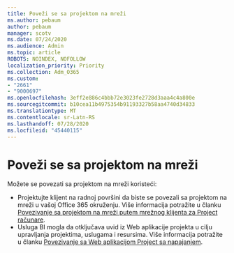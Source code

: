 ```yaml
---
title: Poveži se sa projektom na mreži
ms.author: pebaum
author: pebaum
manager: scotv
ms.date: 07/24/2020
ms.audience: Admin
ms.topic: article
ROBOTS: NOINDEX, NOFOLLOW
localization_priority: Priority
ms.collection: Adm_O365
ms.custom:
- "2661"
- "9000697"
ms.openlocfilehash: 3eff2e886c4bbb72e3023fe2728d3aaa4c4a800e
ms.sourcegitcommit: b10cea11b4975354b91193327b58aa4740d34833
ms.translationtype: MT
ms.contentlocale: sr-Latn-RS
ms.lasthandoff: 07/28/2020
ms.locfileid: "45440115"
---
```

# <a name="connect-to-project-online"></a>Poveži se sa projektom na mreži

Možete se povezati sa projektom na mreži koristeći:

- Projektujte klijent na radnoj površini da biste se povezali sa projektom na mreži u vašoj Office 365 okruženju. Više informacija potražite u članku [Povezivanje sa projektom na mreži putem mrežnog klijenta za Project računare](https://docs.microsoft.com/projectonline/connect-to-project-online-with-the-project-online-desktop-client).  
- Usluga BI mogla da otključava uvid iz Web aplikacije projekta u cilju upravljanja projektima, uslugama i resursima. Više informacija potražite u članku [Povezivanje sa Web aplikacijom Project sa napajanjem](https://docs.microsoft.com/power-bi/service-connect-to-project-online).  